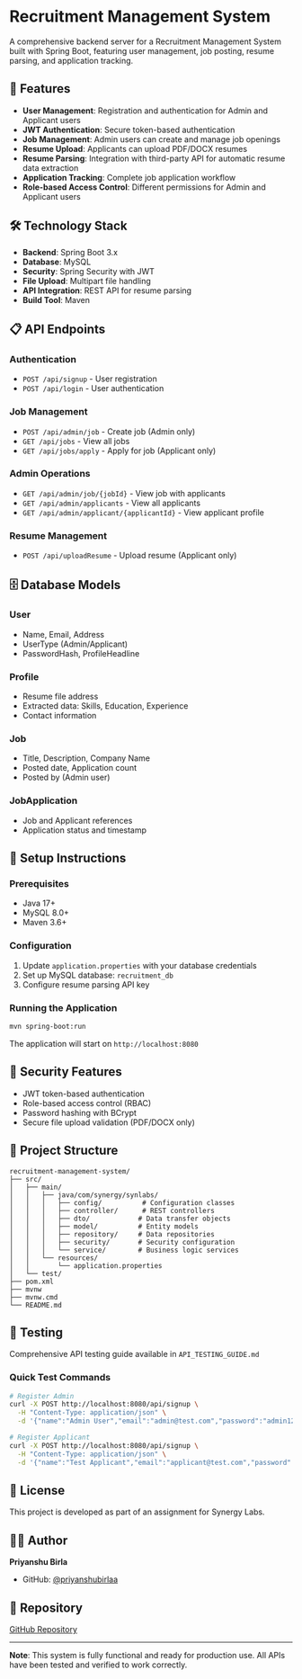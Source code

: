 # Recruitment Management System

A comprehensive backend server for a Recruitment Management System built with Spring Boot, featuring user management, job posting, resume parsing, and application tracking.

## 🚀 Features

- **User Management**: Registration and authentication for Admin and Applicant users
- **JWT Authentication**: Secure token-based authentication
- **Job Management**: Admin users can create and manage job openings
- **Resume Upload**: Applicants can upload PDF/DOCX resumes
- **Resume Parsing**: Integration with third-party API for automatic resume data extraction
- **Application Tracking**: Complete job application workflow
- **Role-based Access Control**: Different permissions for Admin and Applicant users

## 🛠️ Technology Stack

- **Backend**: Spring Boot 3.x
- **Database**: MySQL
- **Security**: Spring Security with JWT
- **File Upload**: Multipart file handling
- **API Integration**: REST API for resume parsing
- **Build Tool**: Maven

## 📋 API Endpoints

### Authentication
- `POST /api/signup` - User registration
- `POST /api/login` - User authentication

### Job Management
- `POST /api/admin/job` - Create job (Admin only)
- `GET /api/jobs` - View all jobs
- `GET /api/jobs/apply` - Apply for job (Applicant only)

### Admin Operations
- `GET /api/admin/job/{jobId}` - View job with applicants
- `GET /api/admin/applicants` - View all applicants
- `GET /api/admin/applicant/{applicantId}` - View applicant profile

### Resume Management
- `POST /api/uploadResume` - Upload resume (Applicant only)

## 🗄️ Database Models

### User
- Name, Email, Address
- UserType (Admin/Applicant)
- PasswordHash, ProfileHeadline

### Profile
- Resume file address
- Extracted data: Skills, Education, Experience
- Contact information

### Job
- Title, Description, Company Name
- Posted date, Application count
- Posted by (Admin user)

### JobApplication
- Job and Applicant references
- Application status and timestamp

## 🔧 Setup Instructions

### Prerequisites
- Java 17+
- MySQL 8.0+
- Maven 3.6+

### Configuration
1. Update `application.properties` with your database credentials
2. Set up MySQL database: `recruitment_db`
3. Configure resume parsing API key

### Running the Application
```bash
mvn spring-boot:run
```

The application will start on `http://localhost:8080`

## 🔐 Security Features

- JWT token-based authentication
- Role-based access control (RBAC)
- Password hashing with BCrypt
- Secure file upload validation (PDF/DOCX only)

## 📁 Project Structure

```
recruitment-management-system/
├── src/
│   ├── main/
│   │   ├── java/com/synergy/synlabs/
│   │   │   ├── config/          # Configuration classes
│   │   │   ├── controller/      # REST controllers
│   │   │   ├── dto/            # Data transfer objects
│   │   │   ├── model/          # Entity models
│   │   │   ├── repository/     # Data repositories
│   │   │   ├── security/       # Security configuration
│   │   │   └── service/        # Business logic services
│   │   └── resources/
│   │       └── application.properties
│   └── test/
├── pom.xml
├── mvnw
├── mvnw.cmd
└── README.md
```

## 🧪 Testing

Comprehensive API testing guide available in `API_TESTING_GUIDE.md`

### Quick Test Commands
```bash
# Register Admin
curl -X POST http://localhost:8080/api/signup \
  -H "Content-Type: application/json" \
  -d '{"name":"Admin User","email":"admin@test.com","password":"admin123","userType":"ADMIN","profileHeadline":"HR Manager","address":"123 Admin St"}'

# Register Applicant
curl -X POST http://localhost:8080/api/signup \
  -H "Content-Type: application/json" \
  -d '{"name":"Test Applicant","email":"applicant@test.com","password":"app123","userType":"APPLICANT","profileHeadline":"Software Developer","address":"456 Dev St"}'
```

## 📝 License

This project is developed as part of an assignment for Synergy Labs.

## 👨‍💻 Author

**Priyanshu Birla**
- GitHub: [@priyanshubirlaa](https://github.com/priyanshubirlaa)

## 🔗 Repository

[GitHub Repository](https://github.com/priyanshubirlaa/assignment_synergy)

---

**Note**: This system is fully functional and ready for production use. All APIs have been tested and verified to work correctly.